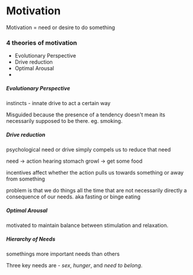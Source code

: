 Motivation
============

Motivation = need or desire to do something

### 4 theories of motivation
* Evolutionary Perspective
* Drive reduction
* Optimal Arousal
*

##### Evolutionary Perspective
instincts - innate drive to act a certain way

Misguided because the presence of a tendency doesn't mean its necessarily supposed to be there. eg. smoking.

##### Drive reduction
psychological need or drive simply compels us to reduce that need

need -> action
hearing stomach growl -> get some food

incentives affect whether the action pulls us towards something or away from something

problem is that we do things all the time that are not necessarily directly a consequence of our needs. aka fasting or binge eating

##### Optimal Arousal
motivated to maintain balance between stimulation and relaxation.

##### Hierarchy of Needs
somethings more important needs than others

Three key needs are - *sex*, *hunger*, and *need to belong*.
